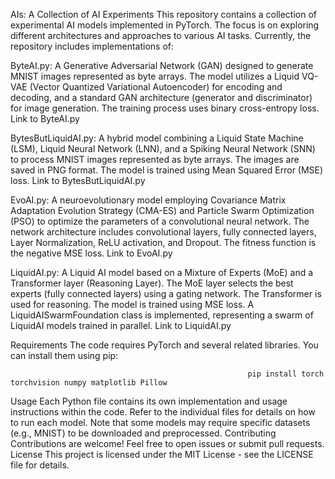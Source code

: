 AIs: A Collection of AI Experiments
This repository contains a collection of experimental AI models implemented in PyTorch.  The focus is on exploring different architectures and approaches to various AI tasks.  Currently, the repository includes implementations of:


ByteAI.py: A Generative Adversarial Network (GAN) designed to generate MNIST images represented as byte arrays.  The model utilizes a Liquid VQ-VAE (Vector Quantized Variational Autoencoder) for encoding and decoding, and a standard GAN architecture (generator and discriminator) for image generation. The training process uses binary cross-entropy loss.  Link to ByteAI.py


BytesButLiquidAI.py: A hybrid model combining a Liquid State Machine (LSM), Liquid Neural Network (LNN), and a Spiking Neural Network (SNN) to process MNIST images represented as byte arrays. The images are saved in PNG format. The model is trained using Mean Squared Error (MSE) loss. Link to BytesButLiquidAI.py


EvoAI.py: A neuroevolutionary model employing Covariance Matrix Adaptation Evolution Strategy (CMA-ES) and Particle Swarm Optimization (PSO) to optimize the parameters of a convolutional neural network.  The network architecture includes convolutional layers, fully connected layers, Layer Normalization, ReLU activation, and Dropout. The fitness function is the negative MSE loss. Link to EvoAI.py


LiquidAI.py: A Liquid AI model based on a Mixture of Experts (MoE) and a Transformer layer (Reasoning Layer). The MoE layer selects the best experts (fully connected layers) using a gating network. The Transformer is used for reasoning. The model is trained using MSE loss.  A LiquidAISwarmFoundation class is implemented, representing a swarm of LiquidAI models trained in parallel. Link to LiquidAI.py


Requirements
The code requires PyTorch and several related libraries.  You can install them using pip:

                                                         pip install torch torchvision numpy matplotlib Pillow

                        
Usage
Each Python file contains its own implementation and usage instructions within the code.  Refer to the individual files for details on how to run each model.  Note that some models may require specific datasets (e.g., MNIST) to be downloaded and preprocessed.
Contributing
Contributions are welcome!  Feel free to open issues or submit pull requests.
License
This project is licensed under the MIT License - see the LICENSE file for details.
